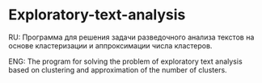 # Exploratory-text-analysis

RU: Программа для решения задачи разведочного анализа текстов на основе кластеризации и аппроксимации числа кластеров.

ENG: The program for solving the problem of exploratory text analysis based on clustering and approximation of the number of clusters.
